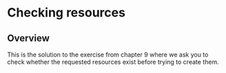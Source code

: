 # Checking resources

## Overview

This is the solution to the exercise from chapter 9 where we ask you to check whether the requested resources exist before trying to create them.
